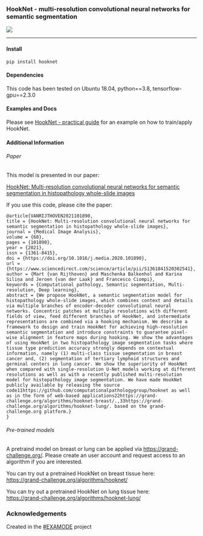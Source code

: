 ###  HookNet - multi-resolution convolutional neural networks for semantic segmentation

![](https://github.com/DIAGNijmegen/pathology-hooknet/blob/master/notebooks/hooknet_software.png)


----
#### Install 
```
pip install hooknet
```

#### Dependencies
This code has been tested on Ubuntu 18.04, python==3.8, tensorflow-gpu==2.3.0
 
#### Examples and Docs
Please see  [HookNet - practical guide](https://github.com/DIAGNijmegen/pathology-hooknet/blob/master/notebooks/HookNetPracticalGuide.ipynb) for an example on how to train/apply HookNet.


#### Additional Information


###### Paper
This model is presented in our paper: 

[HookNet: Multi-resolution convolutional neural networks for semantic segmentation in histopathology whole-slide images](https://www.sciencedirect.com/science/article/pii/S1361841520302541)

If you use this code, please cite the paper:

```
@article{VANRIJTHOVEN2021101890,
title = {HookNet: Multi-resolution convolutional neural networks for semantic segmentation in histopathology whole-slide images},
journal = {Medical Image Analysis},
volume = {68},
pages = {101890},
year = {2021},
issn = {1361-8415},
doi = {https://doi.org/10.1016/j.media.2020.101890},
url = {https://www.sciencedirect.com/science/article/pii/S1361841520302541},
author = {Mart {van Rijthoven} and Maschenka Balkenhol and Karina Siliņa and Jeroen {van der Laak} and Francesco Ciompi},
keywords = {Computational pathology, Semantic segmentation, Multi-resolution, Deep learning},
abstract = {We propose HookNet, a semantic segmentation model for histopathology whole-slide images, which combines context and details via multiple branches of encoder-decoder convolutional neural networks. Concentric patches at multiple resolutions with different fields of view, feed different branches of HookNet, and intermediate representations are combined via a hooking mechanism. We describe a framework to design and train HookNet for achieving high-resolution semantic segmentation and introduce constraints to guarantee pixel-wise alignment in feature maps during hooking. We show the advantages of using HookNet in two histopathology image segmentation tasks where tissue type prediction accuracy strongly depends on contextual information, namely (1) multi-class tissue segmentation in breast cancer and, (2) segmentation of tertiary lymphoid structures and germinal centers in lung cancer. We show the superiority of HookNet when compared with single-resolution U-Net models working at different resolutions as well as with a recently published multi-resolution model for histopathology image segmentation. We have made HookNet publicly available by releasing the source code11https://github.com/computationalpathologygroup/hooknet as well as in the form of web-based applications22https://grand-challenge.org/algorithms/hooknet-breast/.,33https://grand-challenge.org/algorithms/hooknet-lung/. based on the grand-challenge.org platform.}
}
```


###### Pre-trained models

A pretraind model on breast or lung can be applied via https://grand-challenge.org/. Please create an user account and request access to an algorithm if you are interested. 

You can try out a pretrained HookNet on breast tissue here:  
https://grand-challenge.org/algorithms/hooknet/  

You can try out a pretrained HookNet on lung tissue here:  
https://grand-challenge.org/algorithms/hooknet-lung/

### Acknowledgements

Created in the [#EXAMODE](https://www.examode.eu/) project
